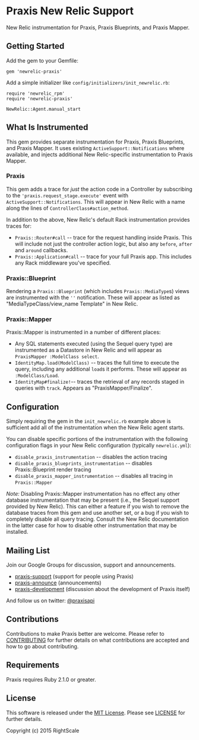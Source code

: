 # Praxis New Relic Support

New Relic instrumentation for Praxis, Praxis Blueprints, and Praxis Mapper.


## Getting Started

Add the gem to your Gemfile:

    gem 'newrelic-praxis'

Add a simple initializer like `config/initializers/init_newrelic.rb`:

    require 'newrelic_rpm'
    require 'newrelic-praxis'

    NewRelic::Agent.manual_start


## What Is Instrumented

This gem provides separate instrumentation for Praxis, Praxis Blueprints, and Praxis Mapper. It uses existing `ActiveSupport::Notifications`  where available, and injects additional New Relic-specific instrumentation to Praxis Mapper.

### Praxis

This gem adds a trace for *just* the action code in a Controller by subscribing to the `'praxis.request_stage.execute'` event with `ActiveSupport::Notifications`. This will appear in New Relic with a name along the lines of `ControllerClass#action_method`.

In addition to the above, New Relic's default Rack instrumentation provides traces for:
  * `Praxis::Router#call` -- trace for the request handling inside Praxis. This will include not just the controller action logic, but also any `before`, `after` and `around` callbacks.
  * `Praxis::Application#call` -- trace for your full Praxis app. This includes  any Rack middleware you've specified.


### Praxis::Blueprint

Rendering a `Praxis::Blueprint` (which includes `Praxis::MediaType`s) views are instrumented with the `''` notification. These will appear as listed as "MediaTypeClass/view_name Template" in New Relic.

### Praxis::Mapper

Praxis::Mapper is instrumented in a number of different places:
  * Any SQL statements executed (using the Sequel query type) are instrumented as a Datastore in New Relic and will appear as `PraxisMapper :ModelClass select`.
  * `IdentityMap.load(ModelClass)` -- traces the full time to execute the query, including any additional `load`s it performs. These will appear as `:ModelClass/Load`.
  * `IdentityMap#finalize!`-- traces the retrieval of any records staged in queries with `track`. Appears as "PraxisMapper/Finalize".


## Configuration

Simply requiring the gem in the `init_newrelic.rb` example above is sufficient add all of the instrumentation when the New Relic agent starts.

You can disable specific portions of the instrumentation with the following configuration flags in your New Relic configuration (typically `newrelic.yml`):

  * `disable_praxis_instrumentation` -- disables the action tracing
  * `disable_praxis_blueprints_instrumentation` -- disables Praxis::Blueprint render tracing
  * `disable_praxis_mapper_instrumentation` -- disables all tracing in `Praxis::Mapper`

*Note:* Disabling Praxis::Mapper instrumentation has no effect any other database instrumentation that may be present (i.e., the Sequel support provided by New Relic). This can either a feature if you wish to remove the database traces from this gem and use another set, or a bug if you wish to completely disable all query tracing. Consult the New Relic documentation in the latter case for how to disable other instrumentation that may be installed.


## Mailing List
Join our Google Groups for discussion, support and announcements.
* [praxis-support](http://groups.google.com/d/forum/praxis-support) (support for people using
  Praxis)
* [praxis-announce](http://groups.google.com/d/forum/praxis-announce) (announcements)
* [praxis-development](http://groups.google.com/d/forum/praxis-development) (discussion about the
  development of Praxis itself)

And follow us on twitter: [@praxisapi](http://twitter.com/praxisapi)

## Contributions
Contributions to make Praxis better are welcome. Please refer to
[CONTRIBUTING](https://github.com/rightscale/praxis/blob/master/CONTRIBUTING.md)
for further details on what contributions are accepted and how to go about
contributing.

## Requirements
Praxis requires Ruby 2.1.0 or greater.

## License

This software is released under the [MIT License](http://www.opensource.org/licenses/MIT). Please see  [LICENSE](LICENSE) for further details.

Copyright (c) 2015 RightScale
